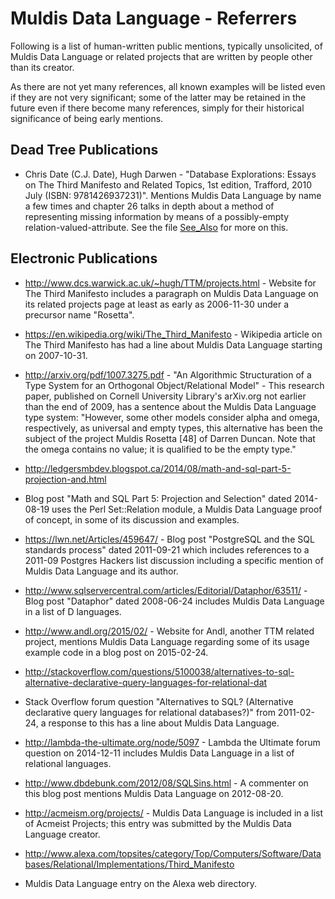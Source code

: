# Muldis Data Language - Referrers

Following is a list of human-written public mentions, typically
unsolicited, of Muldis Data Language or related projects that are written by people
other than its creator.

As there are not yet many references, all known examples will be listed
even if they are not very significant; some of the latter may be retained
in the future even if there become many references, simply for their
historical significance of being early mentions.

## Dead Tree Publications

* Chris Date (C.J. Date), Hugh Darwen - "Database Explorations: Essays on
The Third Manifesto and Related Topics, 1st edition, Trafford, 2010 July
(ISBN: 9781426937231)".  Mentions Muldis Data Language by name a few times and chapter
26 talks in depth about a method of representing missing information by
means of a possibly-empty relation-valued-attribute.  See the
file [See_Also](See_Also.md) for more on this.

## Electronic Publications

* <http://www.dcs.warwick.ac.uk/~hugh/TTM/projects.html> - Website for The
Third Manifesto includes a paragraph on Muldis Data Language on its related projects
page at least as early as 2006-11-30 under a precursor name "Rosetta".

* <https://en.wikipedia.org/wiki/The_Third_Manifesto> - Wikipedia article on
The Third Manifesto has had a line about Muldis Data Language starting on 2007-10-31.

* <http://arxiv.org/pdf/1007.3275.pdf> - "An Algorithmic Structuration of a
Type System for an Orthogonal Object/Relational Model" - This research
paper, published on Cornell University Library's arXiv.org not earlier than
the end of 2009, has a sentence about the Muldis Data Language type system:
"However, some other models consider alpha and omega, respectively, as
universal and empty types, this alternative has been the subject of the
project Muldis Rosetta [48] of Darren Duncan. Note that the omega contains
no value; it is qualified to be the empty type."

* <http://ledgersmbdev.blogspot.ca/2014/08/math-and-sql-part-5-projection-and.html>
- Blog post "Math and SQL Part 5: Projection and Selection" dated
2014-08-19 uses the Perl Set::Relation module, a Muldis Data Language proof of concept,
in some of its discussion and examples.

* <https://lwn.net/Articles/459647/> - Blog post "PostgreSQL and the SQL
standards process" dated 2011-09-21 which includes references to a 2011-09
Postgres Hackers list discussion including a specific mention of Muldis Data Language
and its author.

* <http://www.sqlservercentral.com/articles/Editorial/Dataphor/63511/> - Blog
post "Dataphor" dated 2008-06-24 includes Muldis Data Language in a list of D languages.

* <http://www.andl.org/2015/02/> - Website for Andl, another TTM related
project, mentions Muldis Data Language regarding some of its usage example code in a
blog post on 2015-02-24.

* <http://stackoverflow.com/questions/5100038/alternatives-to-sql-alternative-declarative-query-languages-for-relational-dat>
- Stack Overflow forum question "Alternatives to SQL? (Alternative
declarative query languages for relational databases?)" from 2011-02-24, a
response to this has a line about Muldis Data Language.

* <http://lambda-the-ultimate.org/node/5097> - Lambda the Ultimate forum
question on 2014-12-11 includes Muldis Data Language in a list of relational languages.

* <http://www.dbdebunk.com/2012/08/SQLSins.html> - A commenter on this blog
post mentions Muldis Data Language on 2012-08-20.

* <http://acmeism.org/projects/> - Muldis Data Language is included in a list of Acmeist
Projects; this entry was submitted by the Muldis Data Language creator.

* <http://www.alexa.com/topsites/category/Top/Computers/Software/Databases/Relational/Implementations/Third_Manifesto>
- Muldis Data Language entry on the Alexa web directory.

